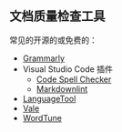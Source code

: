 ## 文档质量检查工具

常见的开源的或免费的：

- [Grammarly](https://www.grammarly.com/grammar-check)
- Visual Studio Code 插件
    - [Code Spell Checker](https://marketplace.visualstudio.com/items?itemName=streetsidesoftware.code-spell-checker)
    - [Markdownlint](https://marketplace.visualstudio.com/items?itemName=DavidAnson.vscode-markdownlint)
- [LanguageTool](https://languagetool.org)
- [Vale](https://github.com/errata-ai/vale)
- [WordTune](https://app.wordtune.com/editor)
